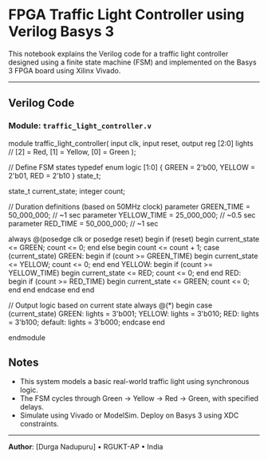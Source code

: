 
#  FPGA Traffic Light Controller using Verilog  Basys 3

This notebook explains the Verilog code for a traffic light controller designed using a finite state machine (FSM) and implemented on the Basys 3 FPGA board using Xilinx Vivado.

---

##  Verilog Code

###  Module: `traffic_light_controller.v`

module traffic_light_controller(
    input clk,
    input reset,
    output reg [2:0] lights  // [2] = Red, [1] = Yellow, [0] = Green
);

// Define FSM states
typedef enum logic [1:0] {
    GREEN  = 2'b00,
    YELLOW = 2'b01,
    RED    = 2'b10
} state_t;

state_t current_state;
integer count;

// Duration definitions (based on 50MHz clock)
parameter GREEN_TIME  = 50_000_000;  // ~1 sec
parameter YELLOW_TIME = 25_000_000;  // ~0.5 sec
parameter RED_TIME    = 50_000_000;  // ~1 sec

always @(posedge clk or posedge reset) begin
    if (reset) begin
        current_state <= GREEN;
        count <= 0;
    end else begin
        count <= count + 1;
        case (current_state)
            GREEN: begin
                if (count >= GREEN_TIME) begin
                    current_state <= YELLOW;
                    count <= 0;
                end
            end
            YELLOW: begin
                if (count >= YELLOW_TIME) begin
                    current_state <= RED;
                    count <= 0;
                end
            end
            RED: begin
                if (count >= RED_TIME) begin
                    current_state <= GREEN;
                    count <= 0;
                end
            end
        endcase
    end
end

// Output logic based on current state
always @(*) begin
    case (current_state)
        GREEN:  lights = 3'b001;
        YELLOW: lights = 3'b010;
        RED:    lights = 3'b100;
        default: lights = 3'b000;
    endcase
end

endmodule

##  Notes

- This system models a basic real-world traffic light using synchronous logic.
- The FSM cycles through Green → Yellow → Red → Green, with specified delays.
- Simulate using Vivado or ModelSim. Deploy on Basys 3 using XDC constraints.

---

**Author**: [Durga Nadupuru] • RGUKT-AP • India
